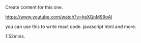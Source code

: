 Create content for this one. 

https://www.youtube.com/watch?v=heXQnM99oAI

you can use this to write react code. javascript html and more. 

1:52mins. 



